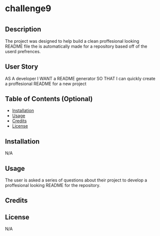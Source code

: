 # challenge9
# <Proffesional README Generator>

## Description

The project was designed to help build a clean proffesional looking README file the is automatically made for a repository based off of the userd prefrences.

## User Story

AS A developer
I WANT a README generator
SO THAT I can quickly create a proffesional README for a new project
## Table of Contents (Optional)

- [Installation](#installation)
- [Usage](#usage)
- [Credits](#credits)
- [License](#license)

## Installation

N/A

## Usage

The user is asked a series of questions about their project to develop a proffesional looking README for the repository.


## Credits

## License

N/A
 
